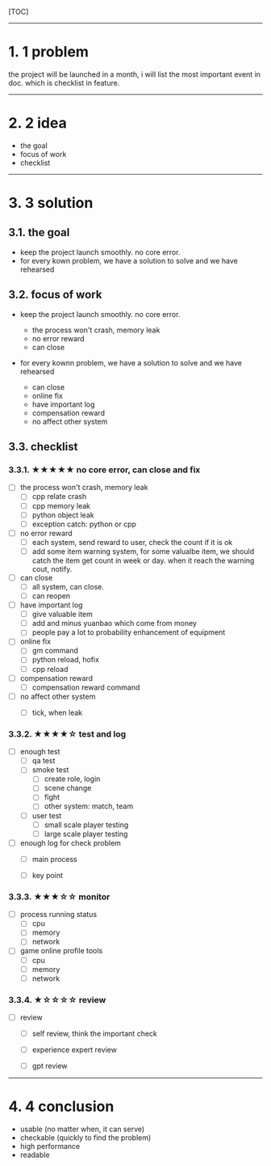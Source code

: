 [TOC]

------------------------------------------------------------------------------
# 1. 1 problem

the project will be launched in a month, i will list the most important event in doc. which is checklist in feature.



------------------------------------------------------------------------------
# 2. 2 idea

* the goal
* focus of work
* checklist



------------------------------------------------------------------------------
# 3. 3 solution

## 3.1. the goal
* keep the project launch smoothly. no core error.
* for every kown problem, we have a solution to solve and we have rehearsed


## 3.2. focus of work
* keep the project launch smoothly. no core error.
  * the process won't crash, memory leak
  * no error reward
  * can close

* for every kownn problem, we have a solution to solve and we have rehearsed
  * can close
  * online fix
  * have important log
  * compensation reward
  * no affect other system


## 3.3. checklist
### 3.3.1. &#9733;&#9733;&#9733;&#9733;&#9733; no core error, can close and fix
* [ ] the process won't crash, memory leak
  * [ ] cpp relate crash
  * [ ] cpp memory leak
  * [ ] python object leak
  * [ ] exception catch: python or cpp

* [ ] no error reward
  * [ ] each system, send reward to user, check the count if it is ok
  * [ ] add some item warning system, for some valualbe item, we should catch the item get count in week or day. when it reach the warning cout, notify.

* [ ] can close 
  * [ ] all system, can close.
  * [ ] can reopen

* [ ] have important log
  * [ ] give valuable item
  * [ ] add and minus yuanbao which come from money
  * [ ] people pay a lot to probability enhancement of equipment

* [ ] online fix
  * [ ] gm command
  * [ ] python reload, hofix
  * [ ] cpp reload

* [ ] compensation reward
  * [ ] compensation reward command

* [ ] no affect other system
  * [ ] tick, when leak

  
###  3.3.2. &#9733;&#9733;&#9733;&#9733;&#9734; test and log
* [ ] enough test
  * [ ] qa test
  * [ ] smoke test
    * [ ] create role, login
    * [ ] scene change
    * [ ] fight
    * [ ] other system: match, team
  * [ ] user test
    * [ ] small scale player testing
    * [ ] large scale player testing
  
* [ ] enough log for check problem
  * [ ] main process
  * [ ] key point
  

### 3.3.3. &#9733;&#9733;&#9733;&#9734;&#9734; monitor

* [ ] process running status
  * [ ] cpu
  * [ ] memory
  * [ ] network

* [ ] game online profile tools
  * [ ] cpu
  * [ ] memory
  * [ ] network

### 3.3.4. &#9733;&#9734;&#9734;&#9734;&#9734; review
* [ ] review
  * [ ] self review, think the important check
  * [ ] experience expert review
  * [ ] gpt review


------------------------------------------------------------------------------
# 4. 4 conclusion

* usable (no matter when, it can serve)
* checkable (quickly to find the problem)
* high performance
* readable
